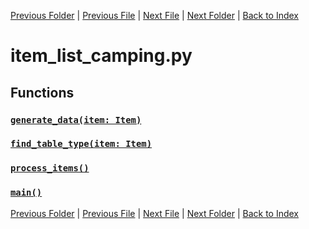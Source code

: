 [Previous Folder](../item_article.md) | [Previous File](item_list_appearance.md) | [Next File](item_list_clothing.md) | [Next Folder](../../lists/attachment_list.md) | [Back to Index](../../../index.md)

# item_list_camping.py

## Functions

### [`generate_data(item: Item)`](https://github.com/Vaileasys/pz-wiki_parser/blob/main/scripts/items/lists/item_list_camping.py#L12)
### [`find_table_type(item: Item)`](https://github.com/Vaileasys/pz-wiki_parser/blob/main/scripts/items/lists/item_list_camping.py#L41)
### [`process_items()`](https://github.com/Vaileasys/pz-wiki_parser/blob/main/scripts/items/lists/item_list_camping.py#L52)
### [`main()`](https://github.com/Vaileasys/pz-wiki_parser/blob/main/scripts/items/lists/item_list_camping.py#L77)


[Previous Folder](../item_article.md) | [Previous File](item_list_appearance.md) | [Next File](item_list_clothing.md) | [Next Folder](../../lists/attachment_list.md) | [Back to Index](../../../index.md)
